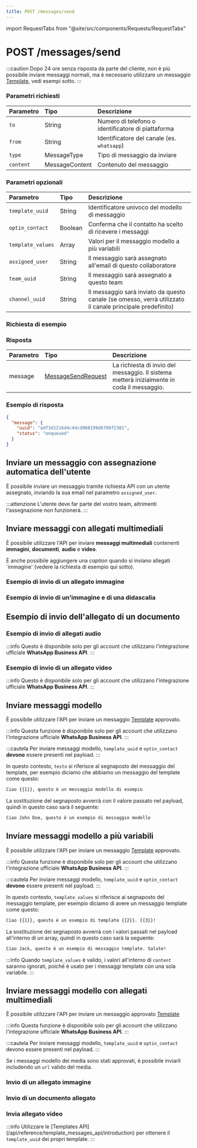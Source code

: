 ```yaml
---
title: POST /messages/send
---
```


import RequestTabs from "@site/src/components/Requests/RequestTabs"

# POST /messages/send

:::caution
Dopo 24 ore senza risposta da parte del cliente, non è più possibile inviare messaggi normali, ma è necessario utilizzare un messaggio [Template](#invio-template-messaggi), vedi esempi sotto.
:::

### Parametri richiesti

| Parametro | Tipo           | Descrizione                                        |
| :-------- | :------------- | :------------------------------------------------- |
| `to`      | String         | Numero di telefono o identificatore di piattaforma |
| `from`    | String         | Identificatore del canale (es. `whatsapp`)         |
| `type`    | MessageType    | Tipo di messaggio da inviare                       |
| `content` | MessageContent | Contenuto del messaggio                            |  |

### Parametri opzionali

| Parametro         | Tipo    | Descrizione                                                                                               |
| :---------------- | :------ | :-------------------------------------------------------------------------------------------------------- |
| `template_uuid`   | String  | Identificatore univoco del modello di messaggio                                                           |
| `optin_contact`   | Boolean | Conferma che il contatto ha scelto di ricevere i messaggi                                                 |
| `template_values` | Array   | Valori per il messaggio modello a più variabili                                                           |
| `assigned_user`   | String  | Il messaggio sarà assegnato all'email di questo collaboratore                                             |
| `team_uuid`       | String  | Il messaggio sarà assegnato a questo team                                                                 |
| `channel_uuid`    | String  | Il messaggio sarà inviato da questo canale (se omesso, verrà utilizzato il canale principale predefinito) |

### Richiesta di esempio

<RequestTabs endpoint='messages_api' request="post_messages"/>

### Risposta

| Parametro | Tipo                                                                   | Descrizione                                                                                |
| :-------- | :--------------------------------------------------------------------- | :----------------------------------------------------------------------------------------- |
| message   | [MessageSendRequest](/api/reference/object_types/message_send_request) | La richiesta di invio del messaggio. Il sistema metterà inizialmente in coda il messaggio. |

### Esempio di risposta

```json title=response.json
{
  "message": {
    "uuid": "adf3d1216d4c4dcd908199d6700f2381",
    "status": "enqueued"
  }
}
```

## Inviare un messaggio con assegnazione automatica dell'utente

È possibile inviare un messaggio tramite richiesta API con un utente assegnato, inviando la sua email nel parametro `assigned_user`.

:::attenzione
L'utente deve far parte del vostro team, altrimenti l'assegnazione non funzionerà.
:::

<RichiestaTabs endpoint='messages_api' request="post_messages_with_user_assignment"/>

## Inviare messaggi con allegati multimediali

È possibile utilizzare l'API per inviare **messaggi multimediali** contenenti **immagini**, **documenti**, **audio** e **video**.

È anche possibile aggiungere una _caption_ quando si inviano allegati `immagine' (vedere la richiesta di esempio qui sotto).

### Esempio di invio di un allegato immagine

<RichiestaTabs endpoint='messages_api' request="post_messages_image" />

### Esempio di invio di un'immagine e di una didascalia

<RichiestaTabs endpoint='messages_api' request="post_messages_image_caption"/>

## Esempio di invio dell'allegato di un documento

<RequestTabs endpoint='messages_api' request="post_messages_document"/>

### Esempio di invio di allegati audio

:::info
Questo è disponibile solo per gli account che utilizzano l'integrazione ufficiale **WhatsApp Business API**.
:::

<RichiestaTabs endpoint='messages_api' request="post_messages_audio"/>

### Esempio di invio di un allegato video

:::info
Questo è disponibile solo per gli account che utilizzano l'integrazione ufficiale **WhatsApp Business API**.
:::

<RichiestaTabs endpoint='messages_api' request="post_messages_video"/>

## Inviare messaggi modello

È possibile utilizzare l'API per inviare un messaggio [Template](/api/reference/object_types/template) approvato.

:::info
Questa funzione è disponibile solo per gli account che utilizzano l'integrazione ufficiale **WhatsApp Business API**.
:::

:::cautela
Per inviare messaggi modello, `template_uuid` e `optin_contact` **devono** essere presenti nel payload.
:::

<RequestTabs endpoint='messages_api' request="post_messages_template"/>

In questo contesto, `testo` si riferisce al segnaposto del messaggio del template, per esempio diciamo che abbiamo un messaggio del template come questo:

```bash title=template_example
Ciao {{1}}, questo è un messaggio modello di esempio
```

La sostituzione del segnaposto avverrà con il valore passato nel payload, quindi in questo caso sarà il seguente:

```bash title=template_example
Ciao John Doe, questo è un esempio di messaggio modello
```

## Inviare messaggi modello a più variabili

È possibile utilizzare l'API per inviare un messaggio [Template](/api/reference/object_types/template) approvato.

:::info
Questa funzione è disponibile solo per gli account che utilizzano l'integrazione ufficiale **WhatsApp Business API**.
:::

:::cautela
Per inviare messaggi modello, `template_uuid` e `optin_contact` **devono** essere presenti nel payload.
:::

<RichiestaTabs endpoint='messages_api' request="post_multi_variable_messages_template"/>

In questo contesto, `template_values` si riferisce ai segnaposto del messaggio template, per esempio diciamo di avere un messaggio template come questo:

```bash title=template_example
Ciao {{1}}, questo è un esempio di template {{2}}. {{3}}!
```

La sostituzione dei segnaposto avverrà con i valori passati nel payload all'interno di un array, quindi in questo caso sarà la seguente:

```bash title=template_example
Ciao Jack, questo è un esempio di messaggio template. Salute!
```

:::info
Quando `template_values` è valido, i valori all'interno di `content` saranno ignorati, poiché è usato per i messaggi template con una sola variabile.
:::

## Inviare messaggi modello con allegati multimediali

È possibile utilizzare l'API per inviare un messaggio approvato [Template](/api/reference/object_types/template)

:::info
Questa funzione è disponibile solo per gli account che utilizzano l'integrazione ufficiale **WhatsApp Business API**.
:::

:::cautela
Per inviare messaggi modello, `template_uuid` e `optin_contact` devono essere presenti nel payload.
:::

Se i messaggi modello dei media sono stati approvati, è possibile inviarli includendo un `url` valido del media.

### Invio di un allegato immagine

<RequestTabs endpoint='messages_api' request="post_messages_template_image" />

### Invio di un documento allegato

<RichiestaTabs endpoint='messages_api' request="post_messages_template_document"/>

### Invia allegato video

<RichiestaTabs endpoint='messages_api' request="post_messages_template_video"/>

:::info
Utilizzare le [Templates API] (/api/reference/template_messages_api/introduction) per ottenere il `template_uuid` dei propri template.
:::